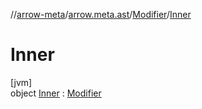 //[arrow-meta](../../../../index.md)/[arrow.meta.ast](../../index.md)/[Modifier](../index.md)/[Inner](index.md)

# Inner

[jvm]\
object [Inner](index.md) : [Modifier](../index.md)
